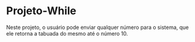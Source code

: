 # Projeto-While
Neste projeto, o usuário pode enviar qualquer número para o sistema, que ele retorna a tabuada do mesmo até o número 10.
